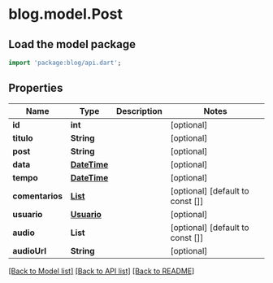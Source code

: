 # blog.model.Post

## Load the model package
```dart
import 'package:blog/api.dart';
```

## Properties
Name | Type | Description | Notes
------------ | ------------- | ------------- | -------------
**id** | **int** |  | [optional] 
**titulo** | **String** |  | [optional] 
**post** | **String** |  | [optional] 
**data** | [**DateTime**](DateTime.md) |  | [optional] 
**tempo** | [**DateTime**](DateTime.md) |  | [optional] 
**comentarios** | [**List<Comment>**](Comment.md) |  | [optional] [default to const []]
**usuario** | [**Usuario**](Usuario.md) |  | [optional] 
**audio** | **List<String>** |  | [optional] [default to const []]
**audioUrl** | **String** |  | [optional] 

[[Back to Model list]](../README.md#documentation-for-models) [[Back to API list]](../README.md#documentation-for-api-endpoints) [[Back to README]](../README.md)


